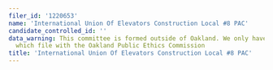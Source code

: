 ```yaml
---
filer_id: '1220653'
name: 'International Union Of Elevators Construction Local #8 PAC'
candidate_controlled_id: ''
data_warning: This committee is formed outside of Oakland. We only have data on committees
  which file with the Oakland Public Ethics Commission
title: 'International Union Of Elevators Construction Local #8 PAC'
---
```

